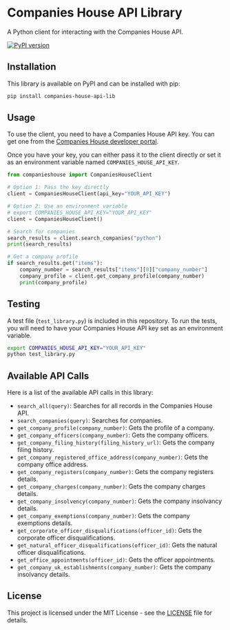 # Companies House API Library

A Python client for interacting with the Companies House API.

[![PyPI version](https://badge.fury.io/py/companies-house-api-lib.svg)](https://badge.fury.io/py/companies-house-api-lib)

## Installation

This library is available on PyPI and can be installed with pip:

```bash
pip install companies-house-api-lib
```

## Usage

To use the client, you need to have a Companies House API key. You can get one from the [Companies House developer portal](https://developer.company-information.service.gov.uk/).

Once you have your key, you can either pass it to the client directly or set it as an environment variable named `COMPANIES_HOUSE_API_KEY`.

```python
from companieshouse import CompaniesHouseClient

# Option 1: Pass the key directly
client = CompaniesHouseClient(api_key="YOUR_API_KEY")

# Option 2: Use an environment variable
# export COMPANIES_HOUSE_API_KEY="YOUR_API_KEY"
client = CompaniesHouseClient()

# Search for companies
search_results = client.search_companies("python")
print(search_results)

# Get a company profile
if search_results.get("items"):
    company_number = search_results["items"][0]["company_number"]
    company_profile = client.get_company_profile(company_number)
    print(company_profile)
```

## Testing

A test file (`test_library.py`) is included in this repository. To run the tests, you will need to have your Companies House API key set as an environment variable.

```bash
export COMPANIES_HOUSE_API_KEY="YOUR_API_KEY"
python test_library.py
```

## Available API Calls

Here is a list of the available API calls in this library:

*   `search_all(query)`: Searches for all records in the Companies House API.
*   `search_companies(query)`: Searches for companies.
*   `get_company_profile(company_number)`: Gets the profile of a company.
*   `get_company_officers(company_number)`: Gets the company officers.
*   `get_company_filing_history(filing_history_url)`: Gets the company filing history.
*   `get_company_registered_office_address(company_number)`: Gets the company office address.
*   `get_company_registers(company_number)`: Gets the company registers details.
*   `get_company_charges(company_number)`: Gets the company charges details.
*   `get_company_insolvency(company_number)`: Gets the company insolvancy details.
*   `get_company_exemptions(company_number)`: Gets the company exemptions details.
*   `get_corporate_officer_disqualifications(officer_id)`: Gets the corporate officer disqualifications.
*   `get_natural_officer_disqualifications(officer_id)`: Gets the natural officer disqualifications.
*   `get_office_appointments(officer_id)`: Gets the officer appointments.
*   `get_company_uk_establishments(company_number)`: Gets the company insolvancy details.

## License

This project is licensed under the MIT License - see the [LICENSE](LICENSE) file for details.
